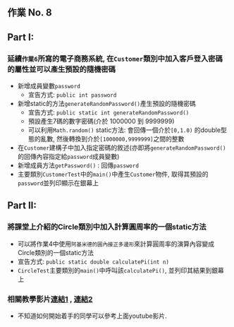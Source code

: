 ## 作業 No. 8

## Part I:
### 延續`作業6`所寫的電子商務系統, 在`Customer`類別中加入客戶登入密碼的屬性並可以產生預設的隨機密碼
   - 新增成員變數`password` 
      - 宣告方式: `public int password`
   - 新增static的方法`generateRandomPassword()`產生預設的隨機密碼
      - 宣告方式: `public static int generateRandomPassword()`
      - 預設產生7碼的數字密碼(介於 1000000 到 9999999)
      - 可以利用`Math.random()` static方法: 會回傳一個介於`[0,1.0)` 的double型態的亂數, 然後轉換到介於`[1000000,9999999]`之間的整數
   - 在`Customer`建構子中加入指定密碼的敘述(亦即將`generateRandomPassword()`的回傳內容指定給`password`成員變數)
   - 新增成員方法`getPassword()` : 回傳`password`
   - 主要類別`CustomerTest`中的`main()`中產生`Customer`物件, 取得其預設的`password`並列印顯示在銀幕上
 
## Part II:
### 將課堂上介紹的Circle類別中加入計算圓周率的一個static方法
   - 可以將作業4中使用`阿基米德的圓內接正多邊形`來計算圓周率的演算內容變成Circle類別的一個static方法
   - 宣告方式: `public static double calculatePi(int n)`
   - `CircleTest`主要類別的`main()`中呼叫該`calculatePi()`, 並列印其結果到銀幕上
   
### 相關教學影片[連結1](https://youtu.be/jPbIRMLHfgM) , [連結2](https://youtu.be/rNhXJCYo1mo)
   - 不知道如何開始着手的同學可以參考上面youtube影片.
